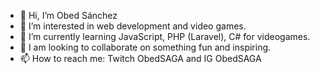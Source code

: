 - 👋 Hi, I’m Obed Sánchez
- 👀 I’m interested in web development and video games.
- 🌱 I’m currently learning JavaScript, PHP (Laravel), C# for videogames.
- 💞️ I am looking to collaborate on something fun and inspiring.
- 📫 How to reach me: Twitch ObedSAGA and IG ObedSAGA

<!---
ObedSAGA/ObedSAGA is a ✨ special ✨ repository because its `README.md` (this file) appears on your GitHub profile.
You can click the Preview link to take a look at your changes.
--->
